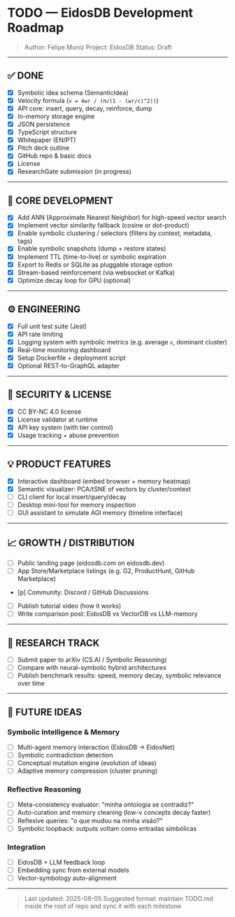 # TODO — EidosDB Development Roadmap

> Author: Felipe Muniz
> Project: EidosDB
> Status: Draft

---

## ✅ DONE

* [x] Symbolic idea schema (SemanticIdea)
* [x] Velocity formula (`v = 4wr / (π√(1 - (wr/c)^2))`)
* [x] API core: insert, query, decay, reinforce, dump
* [x] In-memory storage engine
* [x] JSON persistence
* [x] TypeScript structure
* [x] Whitepaper (EN/PT)
* [x] Pitch deck outline
* [x] GitHub repo & basic docs
* [x] License
* [x] ResearchGate submission (in progress)

---

## 🚧 CORE DEVELOPMENT

* [x] Add ANN (Approximate Nearest Neighbor) for high-speed vector search
* [x] Implement vector similarity fallback (cosine or dot-product)
* [x] Enable symbolic clustering / selectors (filters by context, metadata, tags)
* [x] Enable symbolic snapshots (dump + restore states)
* [x] Implement TTL (time-to-live) or symbolic expiration
* [x] Export to Redis or SQLite as pluggable storage option
* [x] Stream-based reinforcement (via websocket or Kafka)
* [x] Optimize decay loop for GPU (optional)

---

## ⚙️ ENGINEERING

* [x] Full unit test suite (Jest)
* [x] API rate limiting
* [x] Logging system with symbolic metrics (e.g. average `v`, dominant cluster)
* [x] Real-time monitoring dashboard
* [x] Setup Dockerfile + deployment script
* [x] Optional REST-to-GraphQL adapter

---

## 🔐 SECURITY & LICENSE

* [x] CC BY-NC 4.0 license
* [x] License validator at runtime
* [x] API key system (with tier control)
* [x] Usage tracking + abuse prevention

---

## 💡 PRODUCT FEATURES

* [x] Interactive dashboard (embed browser + memory heatmap)
* [x] Semantic visualizer: PCA/tSNE of vectors by cluster/context
* [ ] CLI client for local insert/query/decay
* [ ] Desktop mini-tool for memory inspection
* [ ] GUI assistant to simulate AGI memory (timeline interface)

---

## 📈 GROWTH / DISTRIBUTION

* [ ] Public landing page (eidosdb.com on eidosdb.dev)
* [ ] App Store/Marketplace listings (e.g. G2, ProductHunt, GitHub Marketplace)
* [p] Community: Discord / GitHub Discussions
* [ ] Publish tutorial video (how it works)
* [ ] Write comparison post: EidosDB vs VectorDB vs LLM-memory

---

## 🔬 RESEARCH TRACK

* [ ] Submit paper to arXiv (CS.AI / Symbolic Reasoning)
* [ ] Compare with neural-symbolic hybrid architectures
* [ ] Publish benchmark results: speed, memory decay, symbolic relevance over time

---

## 🧠 FUTURE IDEAS

### Symbolic Intelligence & Memory

* [ ] Multi-agent memory interaction (EidosDB → EidosNet)
* [ ] Symbolic contradiction detection
* [ ] Conceptual mutation engine (evolution of ideas)
* [ ] Adaptive memory compression (cluster pruning)

### Reflective Reasoning

* [ ] Meta-consistency evaluator: "minha ontologia se contradiz?"
* [ ] Auto-curation and memory cleaning (low-v concepts decay faster)
* [ ] Reflexive queries: "o que mudou na minha visão?"
* [ ] Symbolic loopback: outputs voltam como entradas simbólicas

### Integration

* [ ] EidosDB + LLM feedback loop
* [ ] Embedding sync from external models
* [ ] Vector-symbology auto-alignment

---

> Last updated: 2025-08-05
> Suggested format: maintain TODO.md inside the root of repo and sync it with each milestone
